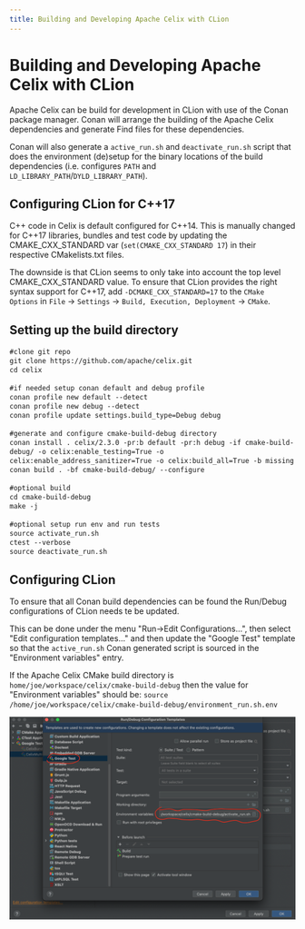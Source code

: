 ```yaml
---
title: Building and Developing Apache Celix with CLion
---
```


<!--
Licensed to the Apache Software Foundation (ASF) under one or more
contributor license agreements.  See the NOTICE file distributed with
this work for additional information regarding copyright ownership.
The ASF licenses this file to You under the Apache License, Version 2.0
(the "License"); you may not use this file except in compliance with
the License.  You may obtain a copy of the License at
   
    http://www.apache.org/licenses/LICENSE-2.0

Unless required by applicable law or agreed to in writing, software
distributed under the License is distributed on an "AS IS" BASIS,
WITHOUT WARRANTIES OR CONDITIONS OF ANY KIND, either express or implied.
See the License for the specific language governing permissions and
limitations under the License.
-->

# Building and Developing Apache Celix with CLion
Apache Celix can be build for development in CLion with use of the Conan package manager.
Conan will arrange the building of the Apache Celix dependencies and generate Find<package> files for these dependencies.

Conan will also generate a `active_run.sh` and `deactivate_run.sh` script that does the environment (de)setup for the 
binary locations of the build dependencies (i.e. configures `PATH` and `LD_LIBRARY_PATH`/`DYLD_LIBRARY_PATH`).

## Configuring CLion for C++17
C++ code in Celix is default configured for C++14. This is manually changed for C++17 libraries, bundles and test code
by updating the CMAKE_CXX_STANDARD var (`set(CMAKE_CXX_STANDARD 17`) in their respective CMakelists.txt files.

The downside is that CLion seems to only take into account the top level CMAKE_CXX_STANDARD value.
To ensure that CLion provides the right syntax support for C++17, add `-DCMAKE_CXX_STANDARD=17` to the `CMake Options`
in `File` -> `Settings` -> `Build, Execution, Deployment` -> `CMake`.

## Setting up the build directory
```shell
#clone git repo
git clone https://github.com/apache/celix.git
cd celix

#if needed setup conan default and debug profile
conan profile new default --detect
conan profile new debug --detect
conan profile update settings.build_type=Debug debug

#generate and configure cmake-build-debug directory
conan install . celix/2.3.0 -pr:b default -pr:h debug -if cmake-build-debug/ -o celix:enable_testing=True -o celix:enable_address_sanitizer=True -o celix:build_all=True -b missing
conan build . -bf cmake-build-debug/ --configure

#optional build
cd cmake-build-debug
make -j

#optional setup run env and run tests
source activate_run.sh 
ctest --verbose
source deactivate_run.sh 
```

## Configuring CLion
To ensure that all Conan build dependencies can be found the Run/Debug configurations of CLion needs te be updated.

This can be done under the menu "Run->Edit Configurations...", then select "Edit configuration templates..." and
then update the "Google Test" template so that the `active_run.sh` Conan generated script is sourced in the 
"Environment variables" entry. 

If the Apache Celix CMake build directory is `home/joe/workspace/celix/cmake-build-debug` then the value for 
"Environment variables" should be: `source /home/joe/workspace/celix/cmake-build-debug/environment_run.sh.env`

![Configure CLion](media/clion_run_configuration_template.png)
